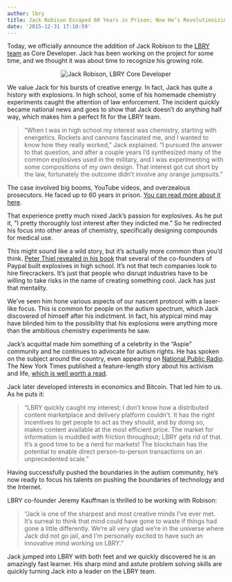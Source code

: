 ```yaml
---
author: lbry
title: Jack Robison Escaped 60 Years in Prison; Now He’s Revolutionizing the Internet
date: '2015-12-31 17:10:59'
---
```


Today, we officially announce the addition of Jack Robison to the [LBRY team](http://lbry.io/team) as Core Developer. Jack has been working on the project for some time, and we thought it was about time to recognize his growing role.

<p style="text-align: center;"><img src="http://lbry.io/img/jack-robison-644x450.jpg" alt="Jack Robison, LBRY Core Developer"></p>

We value Jack for his bursts of creative energy. In fact, Jack has quite a history with explosions. In high school, some of his homemade chemistry experiments caught the attention of law enforcement. The incident quickly became national news and goes to show that Jack doesn’t do anything half way, which makes him a perfect fit for the LBRY team.

> “When I was in high school my interest was chemistry, starting with energetics. Rockets and cannons fascinated me, and I wanted to know how they really worked,” Jack explained. “I pursued the answer to that question, and after a couple years I’d synthesized many of the common explosives used in the military, and I was experimenting with some compositions of my own design. That interest got cut short by the law, fortunately the outcome didn’t involve any orange jumpsuits.”

The case involved big booms, YouTube videos, and overzealous prosecutors. He faced up to 60 years in prison. [You can read more about it here](http://www.masslive.com/localbuzz/index.ssf/2009/06/actionreaction_how_one_teens_c.html).

That experience pretty much nixed Jack’s passion for explosives. As he put it, "I pretty thoroughly lost interest after they indicted me.” So he redirected his focus into other areas of chemistry, specifically designing compounds for medical use.

This might sound like a wild story, but it’s actually more common than you’d think. [Peter Thiel revealed in his book](http://valleywag.gawker.com/peter-thiel-admits-the-paypal-mafia-built-bombs-in-hi-1632734435) that several of the co-founders of Paypal built explosives in high school. It’s not that tech companies look to hire firecrackers. It’s just that people who disrupt industries have to be willing to take risks in the name of creating something cool. Jack has just that mentality.

We’ve seen him hone various aspects of our nascent protocol with a laser-like focus. This is common for people on the autism spectrum, which Jack discovered of himself after his indictment. In fact, his atypical mind may have blinded him to the possibility that his explosions were anything more than the ambitious chemistry experiments he saw.

Jack’s acquittal made him something of a celebrity in the “Aspie” community and he continues to advocate for autism rights. He has spoken on the subject around the country, even appearing on [National Public Radio](http://www.npr.org/2012/01/18/145405658/learning-to-love-and-be-loved-with-autism). The New York Times published a feature-length story about his activism and life, [which is well worth a read](http://www.nytimes.com/2011/12/26/us/navigating-love-and-autism.html?_r=1).

Jack later developed interests in economics and Bitcoin. That led him to us. As he puts it:

> “LBRY quickly caught my interest; I don’t know how a distributed content marketplace and delivery platform couldn't. It has the right incentives to get people to act as they should, and by doing so, makes content available at the most efficient price. The market for information is muddled with friction throughout; LBRY gets rid of that. It’s a good time to be a nerd for markets! The blockchain has the potential to enable direct person-to-person transactions on an unprecedented scale.”

Having successfully pushed the boundaries in the autism community, he’s now ready to focus his talents on pushing the boundaries of technology and the Internet.

LBRY co-founder Jeremy Kauffman is thrilled to be working with Robison:

> “Jack is one of the sharpest and most creative minds I’ve ever met. It’s surreal to think that mind could have gone to waste if things had gone a little differently. We’re all very glad we’re in the universe where Jack did not go jail, and I'm personally excited to have such an innovative mind working on LBRY.”

Jack jumped into LBRY with both feet and we quickly discovered he is an amazingly fast learner. His sharp mind and astute problem solving skills are quickly turning Jack into a leader on the LBRY team.